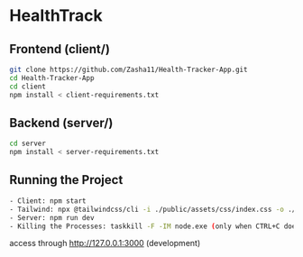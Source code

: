 # HealthTrack

## Frontend (client/)

```bash
git clone https://github.com/Zasha11/Health-Tracker-App.git
cd Health-Tracker-App
cd client
npm install < client-requirements.txt

```

## Backend (server/)

```bash
cd server
npm install < server-requirements.txt
```

## Running the Project

```bash
- Client: npm start
- Tailwind: npx @tailwindcss/cli -i ./public/assets/css/index.css -o ./public/assets/css/output.css --watch
- Server: npm run dev
- Killing the Processes: taskkill -F -IM node.exe (only when CTRL+C doesn't work)
```

access through http://127.0.0.1:3000 (development)
